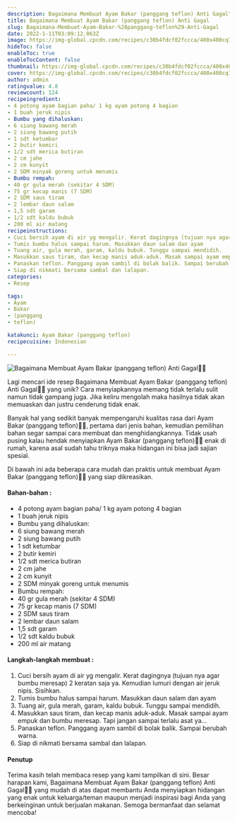 ```yaml
---
description: Bagaimana Membuat Ayam Bakar (panggang teflon) Anti Gagal"
title: Bagaimana Membuat Ayam Bakar (panggang teflon) Anti Gagal
slug: Bagaimana-Membuat-Ayam-Bakar-%28panggang-teflon%29-Anti-Gagal
date: 2022-1-11T03:09:12.063Z
image: https://img-global.cpcdn.com/recipes/c30b4fdcf02fccca/400x400cq70/photo.jpg
hideToc: false
enableToc: true
enableTocContent: false
thumbnail: https://img-global.cpcdn.com/recipes/c30b4fdcf02fccca/400x400cq70/photo.jpg
cover: https://img-global.cpcdn.com/recipes/c30b4fdcf02fccca/400x400cq70/photo.jpg
author: admin
ratingvalue: 4.8
reviewcount: 124
recipeingredient:
- 4 potong ayam bagian paha/ 1 kg ayam potong 4 bagian
- 1 buah jeruk nipis
- Bumbu yang dihaluskan:
- 6 siung bawang merah
- 2 siung bawang putih
- 1 sdt ketumbar
- 2 butir kemiri
- 1/2 sdt merica butiran
- 2 cm jahe
- 2 cm kunyit
- 2 SDM minyak goreng untuk menumis
- Bumbu rempah:
- 40 gr gula merah (sekitar 4 SDM)
- 75 gr kecap manis (7 SDM)
- 2 SDM saus tiram
- 2 lembar daun salam
- 1,5 sdt garam
- 1/2 sdt kaldu bubuk
- 200 ml air matang
recipeinstructions:
- Cuci bersih ayam di air yg mengalir. Kerat dagingnya (tujuan nya agar bumbu meresap) 2 keratan saja ya. Kemudian lumuri dengan air jeruk nipis. Sisihkan.
- Tumis bumbu halus sampai harum. Masukkan daun salam dan ayam
- Tuang air, gula merah, garam, kaldu bubuk. Tunggu sampai mendidih.
- Masukkan saus tiram, dan kecap manis aduk-aduk. Masak sampai ayam empuk dan bumbu meresap. Tapi jangan sampai terlalu asat ya...
- Panaskan teflon. Panggang ayam sambil di bolak balik. Sampai berubah warna.
- Siap di nikmati bersama sambal dan lalapan.
categories:
- Resep

tags:
- Ayam
- Bakar
- (panggang
- teflon)

katakunci: Ayam Bakar (panggang teflon)
recipecuisine: Indonesian

---
```


![Bagaimana Membuat Ayam Bakar (panggang teflon) Anti Gagal👩‍🍳](https://img-global.cpcdn.com/recipes/c30b4fdcf02fccca/400x400cq70/photo.jpg)

Lagi mencari ide resep Bagaimana Membuat Ayam Bakar (panggang teflon) Anti Gagal👩‍🍳 yang unik? Cara menyiapkannya memang tidak terlalu sulit namun tidak gampang juga. Jika keliru mengolah maka hasilnya tidak akan memuaskan dan justru cenderung tidak enak.

Banyak hal yang sedikit banyak mempengaruhi kualitas rasa dari Ayam Bakar (panggang teflon)👩‍🍳, pertama dari jenis bahan, kemudian pemilihan bahan segar sampai cara membuat dan menghidangkannya. Tidak usah pusing kalau hendak menyiapkan Ayam Bakar (panggang teflon)👩‍🍳 enak di rumah, karena asal sudah tahu triknya maka hidangan ini bisa jadi sajian spesial.

Di bawah ini ada beberapa cara mudah dan praktis untuk membuat Ayam Bakar (panggang teflon)👩‍🍳 yang siap dikreasikan.

<!--inarticleads1-->

#### Bahan-bahan :

- 4 potong ayam bagian paha/ 1 kg ayam potong 4 bagian
- 1 buah jeruk nipis
- Bumbu yang dihaluskan:
- 6 siung bawang merah
- 2 siung bawang putih
- 1 sdt ketumbar
- 2 butir kemiri
- 1/2 sdt merica butiran
- 2 cm jahe
- 2 cm kunyit
- 2 SDM minyak goreng untuk menumis
- Bumbu rempah:
- 40 gr gula merah (sekitar 4 SDM)
- 75 gr kecap manis (7 SDM)
- 2 SDM saus tiram
- 2 lembar daun salam
- 1,5 sdt garam
- 1/2 sdt kaldu bubuk
- 200 ml air matang

<!--inarticleads2-->

#### Langkah-langkah membuat :

1. Cuci bersih ayam di air yg mengalir. Kerat dagingnya (tujuan nya agar bumbu meresap) 2 keratan saja ya. Kemudian lumuri dengan air jeruk nipis. Sisihkan.
1. Tumis bumbu halus sampai harum. Masukkan daun salam dan ayam
1. Tuang air, gula merah, garam, kaldu bubuk. Tunggu sampai mendidih.
1. Masukkan saus tiram, dan kecap manis aduk-aduk. Masak sampai ayam empuk dan bumbu meresap. Tapi jangan sampai terlalu asat ya...
1. Panaskan teflon. Panggang ayam sambil di bolak balik. Sampai berubah warna.
1. Siap di nikmati bersama sambal dan lalapan.

#### Penutup

Terima kasih telah membaca resep yang kami tampilkan di sini. Besar harapan kami, Bagaimana Membuat Ayam Bakar (panggang teflon) Anti Gagal👩‍🍳 yang mudah di atas dapat membantu Anda menyiapkan hidangan yang enak untuk keluarga/teman maupun menjadi inspirasi bagi Anda yang berkeinginan untuk berjualan makanan. Semoga bermanfaat dan selamat mencoba!